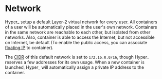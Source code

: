 # Network

Hyper\_ setup a default Layer-2 virtual network for every user. All containers of a user will be automatically placed in the user's own network. Containers in the same network are reachable to each other, but isolated from other networks. Also, container is able to access the Internet, but not accessible on Internet, be default (To enable the public access, you can associate [floating IP](./fip.md) to container).

The [CIDR](https://en.wikipedia.org/wiki/Classless_Inter-Domain_Routing) of this default network is set to `172.16.0.0/16`, though Hyper\_ reserves a few addresses for its own usage. When a new container is launched, Hyper\_ will automatically assign a private IP address to the container.



